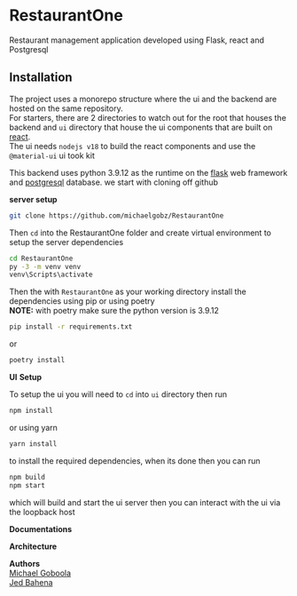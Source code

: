 # RestaurantOne
Restaurant management application developed using Flask, react and Postgresql

## Installation
The project uses a monorepo structure where the ui and the backend are hosted on the same repository.<br />
For starters, there are 2 directories to watch out for the root that houses the backend and ```ui``` directory that house the ui components that are built on [react](https://reactjs.org). <br />
The ui needs ```nodejs v18``` to build the react components and use the ```@material-ui``` ui took kit<br />

This backend uses python 3.9.12 as the runtime on the [flask](https://flask.palletsprojects.com/en/2.2.x/) web framework and [postgresql](https://www.postgresql.org/docs/) database. we start with cloning off github

**server setup**

```bash
git clone https://github.com/michaelgobz/RestaurantOne
```
Then ```cd``` into the RestaurantOne folder and create virtual environment to setup the server dependencies

```bash
cd RestaurantOne
py -3 -m venv venv
venv\Scripts\activate
```
Then the with ```RestaurantOne``` as your working directory 
install the dependencies using pip or using poetry<br />
**NOTE:** with poetry make sure the python version is 3.9.12

```bash
pip install -r requirements.txt
```
or

```bash
poetry install
```

**UI** **Setup** <br />

To setup the ui you will need to ```cd``` into ```ui``` directory then run <br />
```bash
npm install
```
or using yarn 

```bash
yarn install
```
to install the required dependencies, when its done then you can run <br />

```bash
npm build 
npm start
```
which will build and start the ui server then you can interact with the ui via the loopback host <br />

**Documentations**

**Architecture**

**Authors**<br />
[Michael Goboola](https://github.com/michaelgobz/)<br />
[Jed Bahena](https://github.com/Jed-hub)
